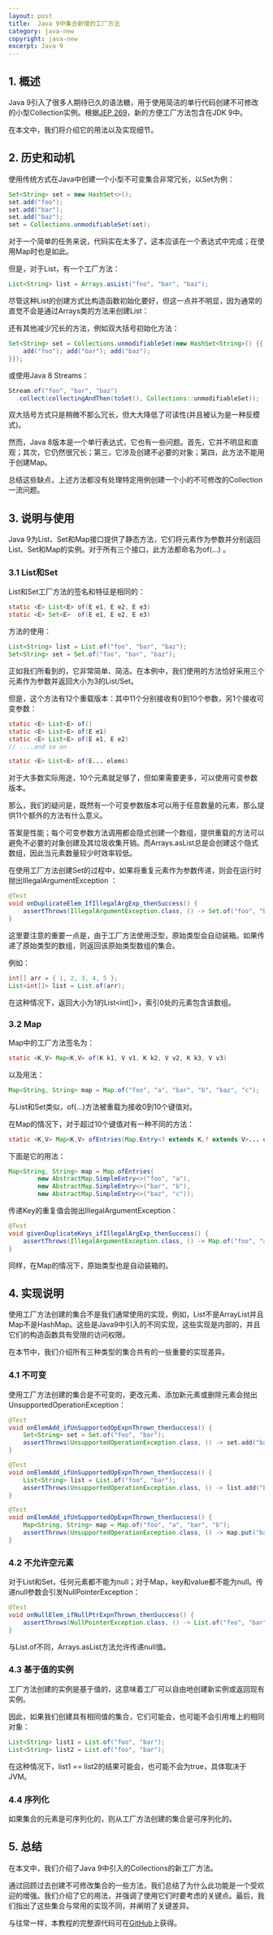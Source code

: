 ```yaml
---
layout: post
title:  Java 9中集合新增的工厂方法
category: java-new
copyright: java-new
excerpt: Java 9
---
```


## 1. 概述

Java 9引入了很多人期待已久的语法糖，用于使用简洁的单行代码创建不可修改的小型Collection实例。根据[JEP 269](https://openjdk.java.net/jeps/269)，新的方便工厂方法包含在JDK 9中。

在本文中，我们将介绍它的用法以及实现细节。

## 2. 历史和动机

使用传统方式在Java中创建一个小型不可变集合非常冗长，以Set为例：

```java
Set<String> set = new HashSet<>();
set.add("foo");
set.add("bar");
set.add("baz");
set = Collections.unmodifiableSet(set);
```

对于一个简单的任务来说，代码实在太多了，这本应该在一个表达式中完成；在使用Map时也是如此。

但是，对于List，有一个工厂方法：

```java
List<String> list = Arrays.asList("foo", "bar", "baz");
```

尽管这种List的创建方式比构造函数初始化要好，但这一点并不明显，因为通常的直觉不会是通过Arrays类的方法来创建List：

还有其他减少冗长的方法，例如双大括号初始化方法：

```java
Set<String> set = Collections.unmodifiableSet(new HashSet<String>() {{
    add("foo"); add("bar"); add("baz");
}});
```

或使用Java 8 Streams：

```java
Stream.of("foo", "bar", "baz")
  .collect(collectingAndThen(toSet(), Collections::unmodifiableSet));
```

双大括号方式只是稍微不那么冗长，但大大降低了可读性(并且被认为是一种反模式)。

然而，Java 8版本是一个单行表达式，它也有一些问题。首先，它并不明显和直观；其次，它仍然很冗长；第三，它涉及创建不必要的对象；第四，此方法不能用于创建Map。

总结这些缺点，上述方法都没有处理特定用例创建一个小的不可修改的Collection一流问题。

## 3. 说明与使用

Java 9为List、Set和Map接口提供了静态方法，它们将元素作为参数并分别返回List、Set和Map的实例。对于所有三个接口，此方法都命名为of(...) 。

### 3.1 List和Set

List和Set工厂方法的签名和特征是相同的：

```java
static <E> List<E> of(E e1, E e2, E e3)
static <E> Set<E>  of(E e1, E e2, E e3)
```

方法的使用：

```java
List<String> list = List.of("foo", "bar", "baz");
Set<String> set = Set.of("foo", "bar", "baz");
```

正如我们所看到的，它非常简单、简洁。在本例中，我们使用的方法恰好采用三个元素作为参数并返回大小为3的List/Set。

但是，这个方法有12个重载版本：其中11个分别接收有0到10个参数，另1个接收可变参数：

```java
static <E> List<E> of()
static <E> List<E> of(E e1)
static <E> List<E> of(E e1, E e2)
// ....and so on

static <E> List<E> of(E... elems)
```

对于大多数实际用途，10个元素就足够了，但如果需要更多，可以使用可变参数版本。

那么，我们的疑问是，既然有一个可变参数版本可以用于任意数量的元素，那么提供11个额外的方法有什么意义。

答案是性能；每个可变参数方法调用都会隐式创建一个数组，提供重载的方法可以避免不必要的对象创建及其垃圾收集开销。而Arrays.asList总是会创建这个隐式数组，因此当元素数量较少时效率较低。

在使用工厂方法创建Set的过程中，如果将重复元素作为参数传递，则会在运行时抛出IllegalArgumentException ：

```java
@Test
void onDuplicateElem_IfIllegalArgExp_thenSuccess() {
    assertThrows(IllegalArgumentException.class, () -> Set.of("foo", "bar", "baz", "foo"));
}
```

这里要注意的重要一点是，由于工厂方法使用泛型，原始类型会自动装箱。如果传递了原始类型的数组，则返回该原始类型数组的集合。

例如：

```java
int[] arr = { 1, 2, 3, 4, 5 };
List<int[]> list = List.of(arr);
```

在这种情况下，返回大小为1的List<int[]>，索引0处的元素包含该数组。

### 3.2 Map

Map中的工厂方法签名为：

```java
static <K,V> Map<K,V> of(K k1, V v1, K k2, V v2, K k3, V v3)
```

以及用法：

```java
Map<String, String> map = Map.of("foo", "a", "bar", "b", "baz", "c");
```

与List和Set类似，of(...)方法被重载为接收0到10个键值对。

在Map的情况下，对于超过10个键值对有一种不同的方法：

```java
static <K,V> Map<K,V> ofEntries(Map.Entry<? extends K,? extends V>... entries)
```

下面是它的用法：

```java
Map<String, String> map = Map.ofEntries(
		new AbstractMap.SimpleEntry<>("foo", "a"),
		new AbstractMap.SimpleEntry<>("bar", "b"),
		new AbstractMap.SimpleEntry<>("baz", "c"));
```

传递Key的重复值会抛出IllegalArgumentException：

```java
@Test
void givenDuplicateKeys_ifIllegalArgExp_thenSuccess() {
	assertThrows(IllegalArgumentException.class, () -> Map.of("foo", "a", "foo", "b"));
}
```

同样，在Map的情况下，原始类型也是自动装箱的。

## 4. 实现说明

使用工厂方法创建的集合不是我们通常使用的实现，例如，List不是ArrayList并且Map不是HashMap。这些是Java9中引入的不同实现，这些实现是内部的，并且它们的构造函数具有受限的访问权限。

在本节中，我们介绍所有三种类型的集合共有的一些重要的实现差异。

### 4.1 不可变

使用工厂方法创建的集合是不可变的，更改元素、添加新元素或删除元素会抛出UnsupportedOperationException：

```java
@Test
void onElemAdd_ifUnSupportedOpExpnThrown_thenSuccess() {
	Set<String> set = Set.of("foo", "bar");
	assertThrows(UnsupportedOperationException.class, () -> set.add("baz"));
}

@Test
void onElemAdd_ifUnSupportedOpExpnThrown_thenSuccess() {
	List<String> list = List.of("foo", "bar");
	assertThrows(UnsupportedOperationException.class, () -> list.add("baz"));
}

@Test
void onElemAdd_ifUnSupportedOpExpnThrown_thenSuccess() {
	Map<String, String> map = Map.of("foo", "a", "bar", "b");
	assertThrows(UnsupportedOperationException.class, () -> map.put("baz", "c"));
}
```

### 4.2 不允许空元素

对于List和Set，任何元素都不能为null；对于Map，key和value都不能为null。传递null参数会引发NullPointerException：

```java
@Test
void onNullElem_ifNullPtrExpnThrown_thenSuccess() {
	assertThrows(NullPointerException.class, () -> List.of("foo", "bar", null));
}
```

与List.of不同，Arrays.asList方法允许传递null值。

### 4.3 基于值的实例

工厂方法创建的实例是基于值的，这意味着工厂可以自由地创建新实例或返回现有实例。

因此，如果我们创建具有相同值的集合，它们可能会，也可能不会引用堆上的相同对象：

```java
List<String> list1 = List.of("foo", "bar");
List<String> list2 = List.of("foo", "bar");
```

在这种情况下，list1 == list2的结果可能会，也可能不会为true，具体取决于JVM。

### 4.4 序列化

如果集合的元素是可序列化的，则从工厂方法创建的集合是可序列化的。

## 5. 总结

在本文中，我们介绍了Java 9中引入的Collections的新工厂方法。

通过回顾过去创建不可修改集合的一些方法，我们总结了为什么此功能是一个受欢迎的增强。我们介绍了它的用法，并强调了使用它们时要考虑的关键点。最后，我们指出了这些集合与常用的实现不同，并阐明了关键差异。

与往常一样，本教程的完整源代码可在[GitHub](https://github.com/tuyucheng7/taketoday-tutorial4j/tree/master/java-core-modules/java-9-improvements)上获得。